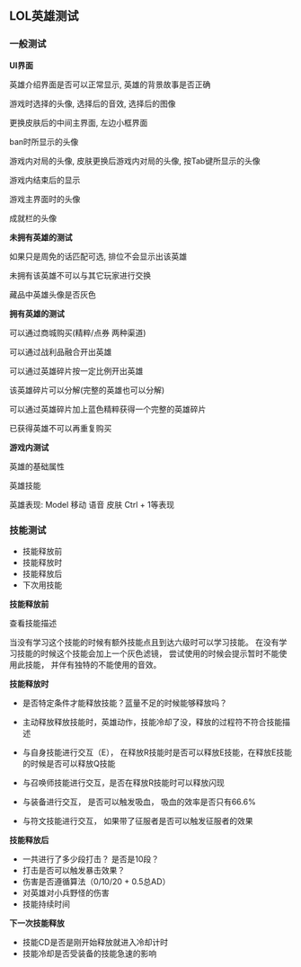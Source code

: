 ## **LOL**英雄测试

### 一般测试

**UI界面**

英雄介绍界面是否可以正常显示, 英雄的背景故事是否正确

游戏时选择的头像, 选择后的音效, 选择后的图像

更换皮肤后的中间主界面, 左边小框界面

ban时所显示的头像

游戏内对局的头像, 皮肤更换后游戏内对局的头像, 按Tab键所显示的头像

游戏内结束后的显示

游戏主界面时的头像

成就栏的头像

**未拥有英雄的测试**

如果只是周免的话匹配可选, 排位不会显示出该英雄

未拥有该英雄不可以与其它玩家进行交换

藏品中英雄头像是否灰色

**拥有英雄的测试**

可以通过商城购买(精粹/点券 两种渠道)

可以通过战利品融合开出英雄

可以通过英雄碎片按一定比例开出英雄

该英雄碎片可以分解(完整的英雄也可以分解)

可以通过英雄碎片加上蓝色精粹获得一个完整的英雄碎片

已获得英雄不可以再重复购买

**游戏内测试**

英雄的基础属性

英雄技能

英雄表现: Model 移动 语音 皮肤 Ctrl + 1等表现



### 技能测试

- 技能释放前
- 技能释放时
- 技能释放后
- 下次用技能

**技能释放前**

查看技能描述

当没有学习这个技能的时候有额外技能点且到达六级时可以学习技能。 在没有学习技能的时候这个技能会加上一个灰色滤镜， 尝试使用的时候会提示暂时不能使用此技能， 并伴有独特的不能使用的音效。

**技能释放时**

- 是否特定条件才能释放技能？蓝量不足的时候能够释放吗？
- 主动释放释放技能时，英雄动作，技能冷却了没，释放的过程符不符合技能描述
- 与自身技能进行交互（E）， 在释放R技能时是否可以释放E技能，在释放E技能的时候是否可以释放Q技能

- 与召唤师技能进行交互，是否在释放R技能时可以释放闪现

- 与装备进行交互， 是否可以触发吸血， 吸血的效率是否只有66.6%

- 与符文技能进行交互， 如果带了征服者是否可以触发征服者的效果

**技能释放后**

- 一共进行了多少段打击？ 是否是10段？
- 打击是否可以触发暴击效果？
- 伤害是否遵循算法（0/10/20 + 0.5总AD）
- 对英雄对小兵野怪的伤害
- 技能持续时间

**下一次技能释放**

- 技能CD是否是刚开始释放就进入冷却计时
- 技能冷却是否受装备的技能急速的影响

